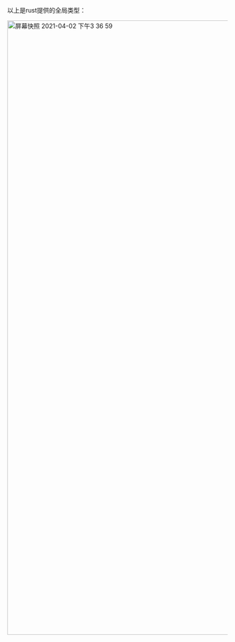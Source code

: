 以上是rust提供的全局类型：

<img width="1407" alt="屏幕快照 2021-04-02 下午3 36 59" src="https://user-images.githubusercontent.com/8394789/113393651-89877e80-93c9-11eb-9b05-8996a3682309.png">
